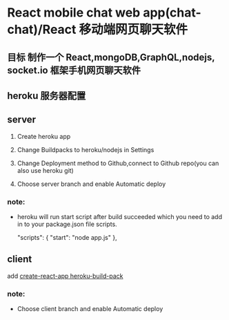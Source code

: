 # React mobile chat web app(chat-chat)/React 移动端网页聊天软件

## 目标 制作一个 React,mongoDB,GraphQL,nodejs, socket.io 框架手机网页聊天软件


## heroku 服务器配置


## server

1. Create heroku app

2. Change Buildpacks to heroku/nodejs in Settings

3. Change Deployment method to Github,connect to Github repo(you can also use heroku git)

4. Choose server branch and enable Automatic deploy

### note:

- heroku will run start script after build succeeded which you need to add in to your package.json file scripts.

  "scripts": {
  "start": "node app.js"
  },

## client

add [create-react-app heroku-build-pack](https://github.com/mars/create-react-app-buildpack)

### note:

- Choose client branch and enable Automatic deploy
